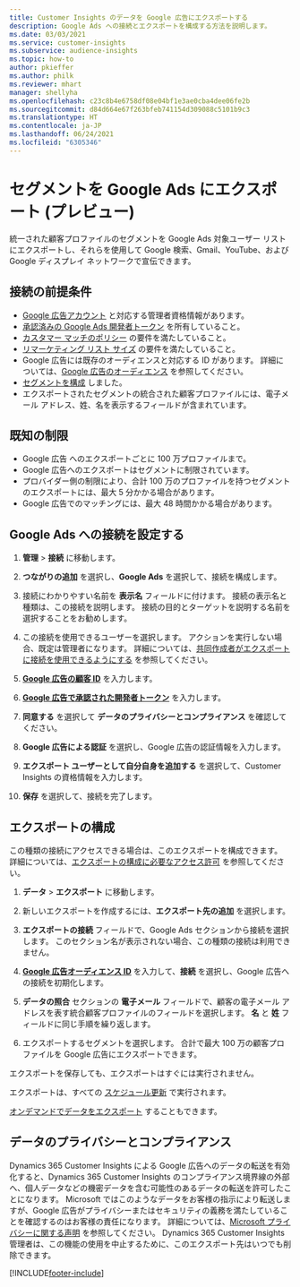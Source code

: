 ```yaml
---
title: Customer Insights のデータを Google 広告にエクスポートする
description: Google Ads への接続とエクスポートを構成する方法を説明します。
ms.date: 03/03/2021
ms.service: customer-insights
ms.subservice: audience-insights
ms.topic: how-to
author: pkieffer
ms.author: philk
ms.reviewer: mhart
manager: shellyha
ms.openlocfilehash: c23c8b4e6758df08e04bf1e3ae0cba4dee06fe2b
ms.sourcegitcommit: d84d664e67f263bfeb741154d309088c5101b9c3
ms.translationtype: HT
ms.contentlocale: ja-JP
ms.lasthandoff: 06/24/2021
ms.locfileid: "6305346"
---
```

# <a name="export-segments-to-google-ads-preview"></a>セグメントを Google Ads にエクスポート (プレビュー)

統一された顧客プロファイルのセグメントを Google Ads 対象ユーザー リストにエクスポートし、それらを使用して Google 検索、Gmail、YouTube、および Google ディスプレイ ネットワークで宣伝できます。 

## <a name="prerequisites-for-connection"></a>接続の前提条件

-   [Google 広告アカウント](https://ads.google.com/) と対応する管理者資格情報があります。
-   [承認済みの Google Ads 開発者トークン](https://developers.google.com/google-ads/api/docs/first-call/dev-token) を所有していること。 
-   [カスタマー マッチのポリシー](https://support.google.com/adspolicy/answer/6299717) の要件を満たしていること。
-   [リマーケティング リスト サイズ](https://support.google.com/google-ads/answer/7558048) の要件を満たしていること。
-   Google 広告には既存のオーディエンスと対応する ID があります。 詳細については、[Google 広告のオーディエンス](https://support.google.com/google-ads/answer/7558048?hl=en#:~:text=Audience%20lists%20is%20a%20section,Display%20Network%20through%20remarketing%20campaigns.) を参照してください。
-   [セグメントを構成](segments.md) しました。
-   エクスポートされたセグメントの統合された顧客プロファイルには、電子メール アドレス、姓、名を表示するフィールドが含まれています。

## <a name="known-limitations"></a>既知の制限

- Google 広告 へのエクスポートごとに 100 万プロファイルまで。
- Google 広告へのエクスポートはセグメントに制限されています。
- プロバイダー側の制限により、合計 100 万のプロファイルを持つセグメントのエクスポートには、最大 5 分かかる場合があります。 
- Google 広告でのマッチングには、最大 48 時間かかる場合があります。

## <a name="set-up-connection-to-google-ads"></a>Google Ads への接続を設定する

1. **管理** > **接続** に移動します。

1. **つながりの追加** を選択し、**Google Ads** を選択して、接続を構成します。

1. 接続にわかりやすい名前を **表示名** フィールドに付けます。 接続の表示名と種類は、この接続を説明します。 接続の目的とターゲットを説明する名前を選択することをお勧めします。

1. この接続を使用できるユーザーを選択します。 アクションを実行しない場合、既定は管理者になります。 詳細については、[共同作成者がエクスポートに接続を使用できるようにする](connections.md#allow-contributors-to-use-a-connection-for-exports) を参照してください。

1. **[Google 広告の顧客 ID](https://support.google.com/google-ads/answer/1704344)** を入力します。

1. **[Google 広告で承認された開発者トークン](https://developers.google.com/google-ads/api/docs/first-call/dev-token)** を入力します。

1. **同意する** を選択して **データのプライバシーとコンプライアンス** を確認してください。

1. **Google 広告による認証** を選択し、Google 広告の認証情報を入力します。

1. **エクスポート ユーザーとして自分自身を追加する** を選択して、Customer Insights の資格情報を入力します。

1. **保存** を選択して、接続を完了します。 

## <a name="configure-an-export"></a>エクスポートの構成

この種類の接続にアクセスできる場合は、このエクスポートを構成できます。 詳細については、[エクスポートの構成に必要なアクセス許可](export-destinations.md#set-up-a-new-export) を参照してください。

1. **データ** > **エクスポート** に移動します。

1. 新しいエクスポートを作成するには、**エクスポート先の追加** を選択します。

1. **エクスポートの接続** フィールドで、Google Ads セクションから接続を選択します。 このセクション名が表示されない場合、この種類の接続は利用できません。

1. **[Google 広告オーディエンス ID](https://support.google.com/google-ads/answer/7558048?hl=en#:~:text=Audience%20lists%20is%20a%20section,Display%20Network%20through%20remarketing%20campaigns.)** を入力して、**接続** を選択し、Google 広告への接続を初期化します。

1. **データの照合** セクションの **電子メール** フィールドで、顧客の電子メール アドレスを表す統合顧客プロファイルのフィールドを選択します。 **名** と **姓** フィールドに同じ手順を繰り返します。

1. エクスポートするセグメントを選択します。 合計で最大 100 万の顧客プロファイルを Google 広告にエクスポートできます。

エクスポートを保存しても、エクスポートはすぐには実行されません。

エクスポートは、すべての [スケジュール更新](system.md#schedule-tab) で実行されます。 

[オンデマンドでデータをエクスポート](export-destinations.md#run-exports-on-demand) することもできます。 

## <a name="data-privacy-and-compliance"></a>データのプライバシーとコンプライアンス

Dynamics 365 Customer Insights による Google 広告へのデータの転送を有効化すると、Dynamics 365 Customer Insights のコンプライアンス境界線の外部へ、個人データなどの機密データを含む可能性のあるデータの転送を許可したことになります。 Microsoft ではこのようなデータをお客様の指示により転送しますが、Google 広告がプライバシーまたはセキュリティの義務を満たしていることを確認するのはお客様の責任になります。 詳細については、[Microsoft プライバシーに関する声明](https://go.microsoft.com/fwlink/?linkid=396732) を参照してください。
Dynamics 365 Customer Insights 管理者は、この機能の使用を中止するために、このエクスポート先はいつでも削除できます。


[!INCLUDE[footer-include](../includes/footer-banner.md)]
